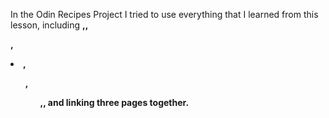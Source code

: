 In the Odin Recipes Project I tried to use everything that I learned from this lesson,  including <strong>,<a>,<p>,<li>,<ol>,<ul>,<img>, and linking three pages together.